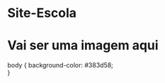 # Site-Escola
<!DOCTYPE html>
<html lang="pt-br">
<head>
    <meta charset="UTF-8">
    <meta http-equiv="X-UA-Compatible" content="IE=edge">
    <meta name="viewport" content="width=device-width, initial-scale=1.0">
    <title>Site Escola</title>
    <link rel="stylesheet" href="style.css">
</head>
<body>
    <h1>Vai ser uma imagem aqui</h1>
</body> 
</html>

 body {
    background-color: #383d58;  
 }
